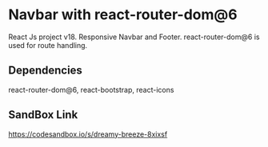 # Navbar with react-router-dom@6

React Js project v18. Responsive Navbar and Footer. react-router-dom@6 is used for route handling.

## Dependencies

react-router-dom@6, react-bootstrap, react-icons

## SandBox Link
https://codesandbox.io/s/dreamy-breeze-8xixsf
